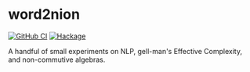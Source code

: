 # word2nion

[![GitHub CI](https://github.com/o1lo01ol1o/word2nion/workflows/CI/badge.svg)](https://github.com/o1lo01ol1o/word2nion/actions)
[![Hackage](https://img.shields.io/hackage/v/word2nion.svg?logo=haskell)](https://hackage.haskell.org/package/word2nion)

A handful of small experiments on NLP, gell-man's Effective Complexity, and non-commutive algebras.
